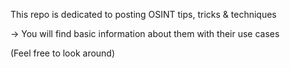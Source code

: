 This repo is dedicated to posting OSINT tips, tricks & techniques 

-> You will find basic information about them with their use cases

(Feel free to look around) 
